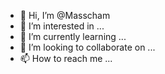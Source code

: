- 👋 Hi, I’m @Masscham
- 👀 I’m interested in ...
- 🌱 I’m currently learning ...
- 💞️ I’m looking to collaborate on ...
- 📫 How to reach me ...

<!---
Masscham/Masscham is a ✨ special ✨ repository because its `README.md` (this file) appears on your GitHub profile.
You can click the Preview link to take a look at your changes.
--->
